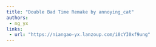 ```yaml
---
title: "Double Bad Time Remake by annoying_cat"
authors:
 - ng_yx
links:
 - url: "https://niangao-yx.lanzoup.com/i0cYI0xf9ung"
---
```

